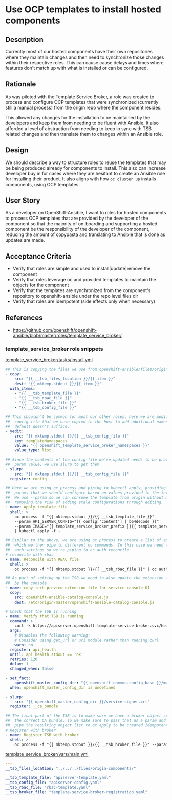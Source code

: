 # Use OCP templates to install hosted components

## Description
Currently most of our hosted components have their own repositories where they
maintain changes and then need to synchronize those changes within their
respective roles. This can cause cause delays and times where features don't
match up with what is installed or can be configured.

## Rationale
As was piloted with the Template Service Broker, a role was created to process
and configure OCP templates that were synchronized (currently still a manual
process) from the origin repo where the component resides.

This allowed any changes for the installation to be maintained by the developers
and keep them from needing to be fluent with Ansible. It also afforded a level
of abstraction from needing to keep in sync with TSB related changes and then
translate them to changes within an Ansible role.

## Design
We should describe a way to structure roles to reuse the templates that may be
being produced already for components to install. This also can increase
developer buy in for cases where they are hesitant to create an Ansible role
for installing their product. It also aligns with how `oc cluster up` installs
components, using OCP templates.

## User Story
As a developer on OpenShift-Ansible,
I want to roles for hosted components to process OCP templates that are provided
  by the developer of the component
so that the majority of on-boarding and supporting a hosted component be the
  responsibility of the developer of the component, reducing the amount of
  copypasta and translating to Ansible that is done as updates are made.

## Acceptance Criteria
* Verify that roles are simple and used to install|update|remove the component
* Verify that roles leverage oc and provided templates to maintain the objects
  for the component
* Verify that the templates are synchronized from the component's repository to
  openshift-ansible under the repo level files dir
* Verify that roles are idempotent (side effects only when necessary)

## References
* https://github.com/openshift/openshift-ansible/blob/master/roles/template_service_broker/

### template_service_broker role snippets

[template_service_broker/tasks/install.yml](https://github.com/openshift/openshift-ansible/blob/master/roles/template_service_broker/tasks/install.yml#L24-L85)
```yaml
## This is copying the files we use from openshift-ansible/files/origin-components/ to the host
- copy:
    src: "{{ __tsb_files_location }}/{{ item }}"
    dest: "{{ mktemp.stdout }}/{{ item }}"
  with_items:
    - "{{ __tsb_template_file }}"
    - "{{ __tsb_rbac_file }}"
    - "{{ __tsb_broker_file }}"
    - "{{ __tsb_config_file }}"

## This shouldn't be common for most our other roles, here we are modifying an upstream
##  config file that we have copied to the host to add additional namespaces since the
##  default doesn't suffice.
- yedit:
    src: "{{ mktemp.stdout }}/{{ __tsb_config_file }}"
    key: templateNamespaces
    value: "{{ openshift_template_service_broker_namespaces }}"
    value_type: list

## Since the contents of the config file we've updated needs to be provided as a
##  param value, we use slurp to get them
- slurp:
    src: "{{ mktemp.stdout }}/{{ __tsb_config_file }}"
  register: config

## Here we are using oc process and piping to kubectl apply, providing values for
##  params that we should configure based on values provided in the inventory.
##  We use --param so we can consume the template from origin without modifying it,
##  removing the risk of adding stale configurations through editing.
- name: Apply template file
  shell: >
    oc process -f "{{ mktemp.stdout }}/{{ __tsb_template_file }}"
    --param API_SERVER_CONFIG="{{ config['content'] | b64decode }}"
    --param IMAGE="{{ template_service_broker_prefix }}{{ template_service_broker_image_name }}:{{ template_service_broker_version }}"
    | kubectl apply -f -

## Similar to the above, we are using oc process to create a list of api objects
##  which we then pipe to different oc commands. In this case we need to reconcile
##  auth settings so we're piping to oc auth reconcile
# reconcile with rbac
- name: Reconcile with RBAC file
  shell: >
    oc process -f "{{ mktemp.stdout }}/{{ __tsb_rbac_file }}" | oc auth reconcile -f -

## As part of setting up the TSB we need to also update the extension file used
##  by the console
- name: copy tech preview extension file for service console UI
  copy:
    src: openshift-ansible-catalog-console.js
    dest: /etc/origin/master/openshift-ansible-catalog-console.js

# Check that the TSB is running
- name: Verify that TSB is running
  command: >
    curl -k https://apiserver.openshift-template-service-broker.svc/healthz
  args:
    # Disables the following warning:
    # Consider using get_url or uri module rather than running curl
    warn: no
  register: api_health
  until: api_health.stdout == 'ok'
  retries: 120
  delay: 1
  changed_when: false

- set_fact:
    openshift_master_config_dir: "{{ openshift.common.config_base }}/master"
  when: openshift_master_config_dir is undefined

- slurp:
    src: "{{ openshift_master_config_dir }}/service-signer.crt"
  register: __ca_bundle

## The final part of the TSB is to make sure we have a broker object created with
##  the correct CA bundle, so we make sure to pass that as a param and then
##  pipe the resulting object list to oc apply to be created idempotently
# Register with broker
- name: Register TSB with broker
  shell: >
    oc process -f "{{ mktemp.stdout }}/{{ __tsb_broker_file }}" --param CA_BUNDLE="{{ __ca_bundle.content }}" | oc apply -f -
```

[template_service_broker/vars/main.yml](https://github.com/openshift/openshift-ansible/blob/master/roles/template_service_broker/vars/main.yml)
```yaml
---
__tsb_files_location: "../../../files/origin-components/"

__tsb_template_file: "apiserver-template.yaml"
__tsb_config_file: "apiserver-config.yaml"
__tsb_rbac_file: "rbac-template.yaml"
__tsb_broker_file: "template-service-broker-registration.yaml"
```
